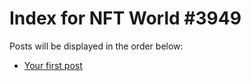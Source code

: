 # Index for NFT World #3949
Posts will be displayed in the order below:

- [Your first post](./001-first.md)

